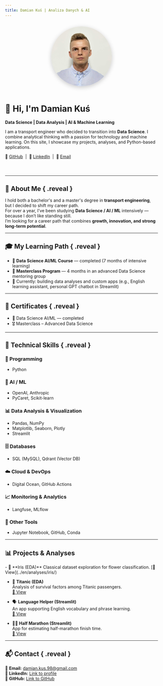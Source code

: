 ```yaml
---
title: Damian Kuś | Analiza Danych & AI
---
```

<div class="hero-wrap fade-in" style="
  display: flex;
  align-items: center;
  justify-content: center;
  gap: 40px;
  flex-wrap: wrap;
  margin-bottom: 40px;
  text-align: left;
">

  <!-- Photo on the left -->
  <img src="../assets/images/profile.jpg" 
       alt="Damian Kuś" 
       width="200" 
       class="hero-photo fade-in delay-1"
       style="border-radius: 50%; box-shadow: 0 4px 15px rgba(0,0,0,0.2);">

  <!-- Text on the right -->
  <div class="hero-text slide-up delay-2" style="max-width: 600px;">
    <h1 style="margin-top: 0;">👋 Hi, I'm <strong>Damian Kuś</strong></h1>
    <p><strong>Data Science | Data Analysis | AI & Machine Learning</strong></p>
    <p>I am a transport engineer who decided to transition into <strong>Data Science</strong>.
    I combine analytical thinking with a passion for technology and machine learning. 
    On this site, I showcase my projects, analyses, and Python-based applications.</p>
    <p>
      🔗 <a href="https://github.com/damiandatax" target="_blank">GitHub</a> &nbsp;|&nbsp;
      💼 <a href="https://www.linkedin.com/in/damian-ku%C5%9B-7a1851230/" target="_blank">LinkedIn</a> &nbsp;|&nbsp;
      📧 <a href="mailto:damian.kus.98@gmail.com">Email</a>
    </p>
  </div>

</div>

---

## 🚀 About Me { .reveal }

I hold both a bachelor's and a master's degree in **transport engineering**, but I decided to shift my career path.  
For over a year, I’ve been studying **Data Science / AI / ML** intensively — because I don’t like standing still.  
I’m looking for a career path that combines **growth, innovation, and strong long-term potential**.  

---

## 🎓 My Learning Path { .reveal }

- 📘 **Data Science AI/ML Course** — completed (7 months of intensive learning)  
- 🏅 **Masterclass Program** — 4 months in an advanced Data Science mentoring group  
- 🔎 Currently: building data analyses and custom apps (e.g., English learning assistant, personal GPT chatbot in Streamlit)

---

## 🧾 Certificates { .reveal }

- 📜 Data Science AI/ML — completed  
- 🎖️ Masterclass – Advanced Data Science  

---

## 🧰 Technical Skills { .reveal }

### 🐍 Programming
- Python  

### 🤖 AI / ML
- OpenAI, Anthropic  
- PyCaret, Scikit-learn  

### 📊 Data Analysis & Visualization
- Pandas, NumPy  
- Matplotlib, Seaborn, Plotly  
- Streamlit  

### 🗄️ Databases
- SQL (MySQL), Qdrant (Vector DB)  

### ☁️ Cloud & DevOps
- Digital Ocean, GitHub Actions  

### 📈 Monitoring & Analytics
- Langfuse, MLflow  

### 🔧 Other Tools
- Jupyter Notebook, GitHub, Conda  

---

## 📊 Projects & Analyses

<div class="grid cards reveal" markdown>
-   🌷 **Iris (EDA)**  
    Classical dataset exploration for flower classification.  
    [👀 View](../en/analyses/iris/)

-   🚢 **Titanic (EDA)**  
    Analysis of survival factors among Titanic passengers.  
    [👀 View](../en/analyses/titanic/)

-   🗣️ **Language Helper (Streamlit)**  
    An app supporting English vocabulary and phrase learning.  
    [👀 View](../en/apps/language_helper/)

-   🏃‍♂️ **Half Marathon (Streamlit)**  
    App for estimating half-marathon finish time.  
    [👀 View](../en/apps/half_marathon/)
</div>

---

## 📬 Contact { .reveal }

📧 **Email:** [damian.kus.98@gmail.com](mailto:damian.kus.98@gmail.com)  
💼 **LinkedIn:** [Link to profile](https://www.linkedin.com/in/damian-ku%C5%9B-7a1851230/)  
🐙 **GitHub:** [Link to GitHub](https://github.com/damiandatax)
